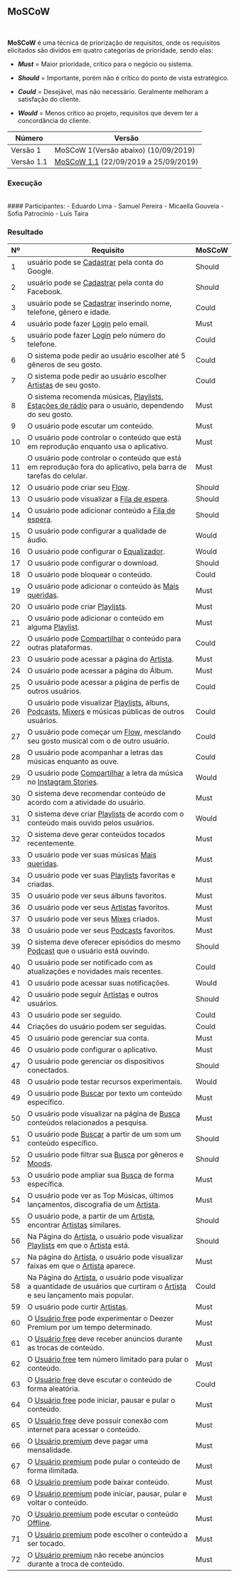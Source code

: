 ## **MoSCoW** 
<br>

**MoSCoW** é uma técnica de priorização de requisitos, onde os requisitos elicitados são dividos em quatro categorias
de prioridade, sendo elas:

- **_Must_** = Maior prioridade, crítico para o negócio ou sistema.

- **_Should_** = Importante, porém não é crítico do ponto de vista estratégico.
  
- **_Could_** = Desejável, mas não necessário. Geralmente melhoram a satisfação do cliente.

- **_Would_** = Menos crítico ao projeto, requisitos que devem ter a concordância do cliente.

|Número|Versão|
|--|---------|
|Versão 1 |MoSCoW 1(Versão abaixo) (10/09/2019)|
|Versão 1.1 | [MoSCoW 1.1](moscow1.md) (22/09/2019 a 25/09/2019)|

### Execução

<br>
#### Participantes:
- Eduardo Lima
- Samuel Pereira
- Micaella Gouveia
- Sofia Patrocínio
- Luís Taira

### **Resultado**

|Nº|Requisito|MoSCoW|
|--|---------|------|
|1|usuário pode se [Cadastrar](/modelagem/lexico#cadastrar) pela conta do Google.|Should|
|2|usuário pode se [Cadastrar](/modelagem/lexico#cadastrar) pela conta do Facebook.|Should|
|3|usuário pode se [Cadastrar](/modelagem/lexico#cadastrar) inserindo nome, telefone, gênero e idade.|Could|
|4|usuário pode fazer [Login](/modelagem/lexico#login) pelo email.|Must|
|5|usuário pode fazer [Login](/modelagem/lexico#login) pelo número do telefone.|Could|
|6|O sistema pode pedir ao usuário escolher até 5 gêneros de seu gosto.|Could|
|7|O sistema pode pedir ao usuário escolher [Artistas](/modelagem/lexico#artista) de seu gosto.|Could|
|8|O sistema recomenda músicas, [Playlists](/modelagem/lexico#playlist), [Estações de rádio](/modelagem/lexico#estacoes-de-radio) para o usuário, dependendo do seu gosto.|Must|
|9|O usuário pode escutar um conteúdo.|Must|
|10|O usuário pode controlar o conteúdo que está em reprodução enquanto usa o aplicativo.|Must|
|11|O usuário pode controlar o conteúdo que está em reprodução fora do aplicativo, pela barra de tarefas do celular.|Must|
|12|O usuário pode criar seu [Flow](/modelagem/lexico#flow).|Should|
|13|O usuário pode visualizar a [Fila de espera](/modelagem/lexico#fila-de-espera).|Should|
|14|O usuário pode adicionar conteúdo a [Fila de espera](/modelagem/lexico#fila-de-espera).|Should|
|15|O usuário pode configurar a qualidade de áudio.|Would|
|16|O usuário pode configurar o [Equalizador](/modelagem/lexico#equalizador).|Would|
|17|O usuário pode configurar o download.|Should|
|18|O usuário pode bloquear o conteúdo.|Could|
|19|O usuário pode adicionar o conteúdo às [Mais queridas](/modelagem/lexico#mais-queridas).|Must|
|20|O usuário pode criar [Playlists](/modelagem/lexico#playlist).|Must|
|21|O usuário pode adicionar o conteúdo em alguma [Playlist](/modelagem/lexico#playlist).|Must|
|22|O usuário pode [Compartilhar](/modelagem/lexico#compartilhar) o conteúdo para outras plataformas.|Could|
|23|O usuário pode acessar a página do [Artista](/modelagem/lexico#artista).|Must|
|24|O usuário pode acessar a página do Álbum.|Must|
|25|O usuário pode acessar a página de perfis de outros usuários.|Could|
|26|O usuário pode visualizar [Playlists](/modelagem/lexico#playlist), álbuns, [Podcasts](/modelagem/lexico#podcast), [Mixers](/modelagem/lexico#mix) e músicas públicas de outros usuários.|Could|
|27|O usuário pode começar um [Flow](/modelagem/lexico#flow), mesclando seu gosto musical com o de outro usuário.|Could|
|28|O usuário pode acompanhar a letras das músicas enquanto as ouve.|Could|
|29|O usuário pode [Compartilhar](/modelagem/lexico#compartilhar) a letra da música no [Instagram Stories](/modelagem/lexico#instagram-stories).|Would|
|30|O sistema deve recomendar conteúdo de acordo com a atividade do usuário.|Must|
|31|O sistema deve criar [Playlists](/modelagem/lexico#playlist) de acordo com o conteúdo mais ouvido pelos usuários.|Would|
|32|O sistema deve gerar conteúdos tocados recentemente.|Must|
|33|O usuário pode ver suas músicas [Mais queridas](/modelagem/lexico#mais-queridas).|Must|
|34|O usuário pode ver suas [Playlists](/modelagem/lexico#playlist) favoritas e criadas.|Must|
|35|O usuário pode ver seus álbuns favoritos.|Must|
|36|O usuário pode ver seus [Artistas](/modelagem/lexico#artista) favoritos.|Must|
|37|O usuário pode ver seus [Mixes](/modelagem/lexico#mix) criados.|Must|
|38|O usuário pode ver seus [Podcasts](/modelagem/lexico#podcast) favoritos.|Must|
|39|O sistema deve oferecer episódios do mesmo [Podcast](/modelagem/lexico#podcast) que o usuário está ouvindo.|Should|
|40|O usuário pode ser notificado com as atualizações e novidades mais recentes.|Could|
|41|O usuário pode acessar suas notificações.|Would|
|42|O usuário pode seguir [Artistas](/modelagem/lexico#artista) e outros usuários.|Should|
|43|O usuário pode ser seguido.|Could|
|44|Criações do usuário podem ser seguidas.|Could|
|45|O usuário pode gerenciar sua conta.|Must|
|46|O usuário pode configurar o aplicativo.|Must|
|47|O usuário pode gerenciar os dispositivos conectados.|Should|
|48|O usuário pode testar recursos experimentais.|Would|
|49|O usuário pode [Buscar](/modelagem/lexico#busca) por texto um conteúdo específico.|Must|
|50|O usuário pode visualizar na página de [Busca](/modelagem/lexico#busca) conteúdos relacionados a pesquisa.|Must|
|51|O usuário pode [Buscar](/modelagem/lexico#busca) a partir de um som um conteúdo específico.|Should|
|52|O usuário pode filtrar sua [Busca](/modelagem/lexico#busca) por gêneros e [Moods](/modelagem/lexico#moods).|Should|
|53|O usuário pode ampliar sua [Busca](/modelagem/lexico#busca) de forma específica.|Must|
|54|O usuário pode ver as Top Músicas, últimos lançamentos, discografia de um [Artista](/modelagem/lexico#artista).|Must|
|55|O usuário pode, a partir de um [Artista](/modelagem/lexico#artista), encontrar [Artistas](/modelagem/lexico#artista) similares.|Should|
|56|Na Página do [Artista](/modelagem/lexico#artista), o usuário pode visualizar [Playlists](/modelagem/lexico#playlist) em que o [Artista](/modelagem/lexico#artista) está.|Should|
|57|Na página do [Artista](/modelagem/lexico#artista), o usuário pode visualizar faixas em que o [Artista](/modelagem/lexico#artista) aparece.|Must|
|58|Na Página do [Artista](/modelagem/lexico#artista), o usuário pode visualizar a quantidade de usuários que curtiram o [Artista](/modelagem/lexico#artista) e seu lançamento mais popular.|Could|
|59|O usuário pode curtir [Artistas](/modelagem/lexico#artista).|Must|
|60|O [Usuário free](/modelagem/lexico#usuario-free) pode experimentar o Deezer Premium por um tempo determinado.|Must|
|61|O [Usuário free](/modelagem/lexico#usuario-free) deve receber anúncios durante as trocas de conteúdo.|Must|
|62|O [Usuário free](/modelagem/lexico#usuario-free) tem número limitado para pular o conteúdo.|Must|
|63|O [Usuário free](/modelagem/lexico#usuario-free) deve escutar o conteúdo de forma aleatória.|Could|
|64|O [Usuário free](/modelagem/lexico#usuario-free) pode iniciar, pausar e pular o conteúdo.|Must|
|65|O [Usuário free](/modelagem/lexico#usuario-free) deve possuir conexão com internet para acessar o conteúdo.|Must|
|66|O [Usuário premium](/modelagem/lexico#usuario-premium) deve pagar uma mensalidade.|Must|
|67|O [Usuário premium](/modelagem/lexico#usuario-premium) pode pular o conteúdo de forma ilimitada.|Must|
|68|O [Usuário premium](/modelagem/lexico#usuario-premium) pode baixar conteúdo.|Must|
|69|O [Usuário premium](/modelagem/lexico#usuario-premium) pode iniciar, pausar, pular e voltar o conteúdo.|Must|
|70|O [Usuário premium](/modelagem/lexico#usuario-premium) pode escutar o conteúdo [Offline](/modelagem/lexico#offline).|Must|
|71|O [Usuário premium](/modelagem/lexico#usuario-premium) pode escolher o conteúdo a ser tocado.|Must|
|72|O [Usuário premium](/modelagem/lexico#usuario-premium) não recebe anúncios durante a troca de conteúdo.|Must|
